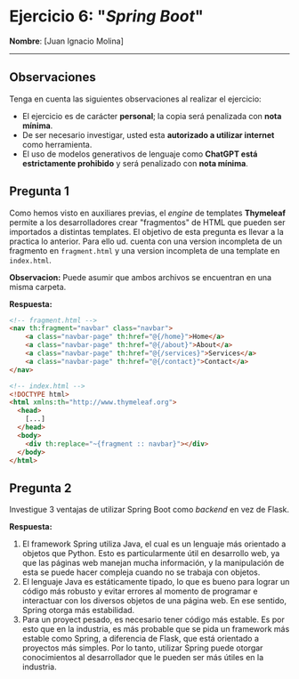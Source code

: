 # Ejercicio 6: "*Spring Boot*"

**Nombre**: [Juan Ignacio Molina]

---
## Observaciones
Tenga en cuenta las siguientes observaciones al realizar el ejercicio:

- El ejercicio es de carácter **personal**; la copia será penalizada con **nota mínima**.
- De ser necesario investigar, usted esta **autorizado a utilizar internet** como herramienta.
- El uso de modelos generativos de lenguaje como **ChatGPT está estrictamente prohibido** y será penalizado con **nota mínima**. 

## Pregunta 1

Como hemos visto en auxiliares previas, el *engine* de templates **Thymeleaf** permite a los desarrolladores crear "fragmentos" de HTML que pueden ser importados a distintas templates. El objetivo de esta pregunta es llevar a la practica lo anterior. Para ello ud. cuenta con una version incompleta de un fragmento en `fragment.html` y una version incompleta de una template en `index.html`. 

**Observacion:** Puede asumir que ambos archivos se encuentran en una misma carpeta.
 
**Respuesta:**
```html
<!-- fragment.html -->
<nav th:fragment="navbar" class="navbar">  
    <a class="navbar-page" th:href="@{/home}">Home</a>
    <a class="navbar-page" th:href="@{/about}">About</a>
    <a class="navbar-page" th:href="@{/services}">Services</a>
    <a class="navbar-page" th:href="@{/contact}">Contact</a>
</nav>
```

```html
<!-- index.html -->
<!DOCTYPE html>
<html xmlns:th="http://www.thymeleaf.org">
  <head>
    [...]
  </head>
  <body>
    <div th:replace="~{fragment :: navbar}"></div>
  </body>
</html>
```

## Pregunta 2

Investigue 3 ventajas de utilizar Spring Boot como *backend* en vez de Flask.

**Respuesta:** 
1. El framework Spring utiliza Java, el cual es un lenguaje más orientado a objetos que Python. Esto es particularmente útil en desarrollo web, ya que las páginas web manejan mucha información, y la manipulación de esta se puede hacer compleja cuando no se trabaja con objetos.
2. El lenguaje Java es estáticamente tipado, lo que es bueno para lograr un código más robusto y evitar errores al momento de programar e interactuar con los diversos objetos de una página web. En ese sentido, Spring otorga más estabilidad.
3. Para un proyect pesado, es necesario tener código más estable. Es por esto que en la industria, es más probable que se pida un framework más estable como Spring, a diferencia de Flask, que está orientado a proyectos más simples. Por lo tanto, utilizar Spring puede otorgar conocimientos al desarrollador que le pueden ser más útiles en la industria.